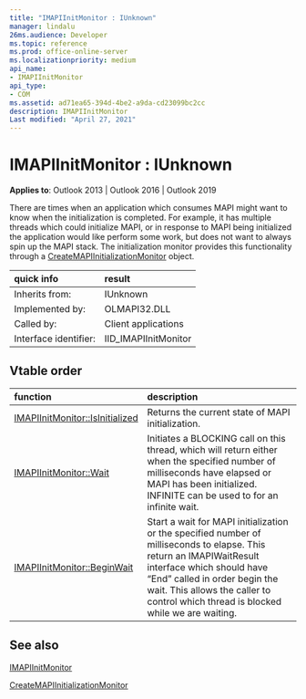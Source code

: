 ```yaml
---
title: "IMAPIInitMonitor : IUnknown"  
manager: lindalu
26ms.audience: Developer
ms.topic: reference
ms.prod: office-online-server
ms.localizationpriority: medium
api_name:
- IMAPIInitMonitor
api_type:
- COM
ms.assetid: ad71ea65-394d-4be2-a9da-cd23099bc2cc
description: IMAPIInitMonitor
Last modified: "April 27, 2021"
---
```


# IMAPIInitMonitor : IUnknown

**Applies to**: Outlook 2013 | Outlook 2016 | Outlook 2019

There are times when an application which consumes MAPI might want to know when the initialization is completed. For example, it has multiple threads which could initialize MAPI, or in response to MAPI being initialized the application would like perform some work, but does not want to always spin up the MAPI stack. The initialization monitor provides this functionality through a [CreateMAPIInitializationMonitor](createmapiinitializationmonitor.md) object.

| quick info | result |
|:-----|:-----|
|Inherits from:  <br/> |IUnknown  <br/> |
|Implemented by:  <br/> | OLMAPI32.DLL <br/> |
|Called by:  <br/> |Client applications  <br/> |
|Interface identifier:  <br/> |IID_IMAPIInitMonitor  <br/> |

## Vtable order

| function | description |
|:-----|:-----|
|[IMAPIInitMonitor::IsInitialized](imapiinitmonitor-isinitialized.md) <br/> |Returns the current state of MAPI initialization.  <br/> |
|[IMAPIInitMonitor::Wait](imapiinitmonitor-wait.md) <br/> |Initiates a BLOCKING call on this thread, which will return either when the specified number of milliseconds have elapsed or MAPI has been initialized.  INFINITE can be used to for an infinite wait.  <br/> |
|[IMAPIInitMonitor::BeginWait](imapiinitmonitor-beginwait.md) <br/> |Start a wait for MAPI initialization or the specified number of milliseconds to elapse. This return an IMAPIWaitResult interface which should have “End” called in order begin the wait.  This allows the caller to control which thread is blocked while we are waiting. <br/> |

## See also

[IMAPIInitMonitor](imapiinitmonitoriunknown.md)

[CreateMAPIInitializationMonitor](createmapiinitializationmonitor.md)
